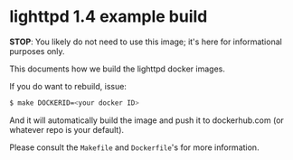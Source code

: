 # lighttpd 1.4 example build

**STOP**: You likely do not need to use this image; it's here for
informational purposes only.


This documents how we build the lighttpd docker images.

If you do want to rebuild, issue:
```bash
$ make DOCKERID=<your docker ID>
```

And it will automatically build the image and push it to dockerhub.com
(or whatever repo is your default).

Please consult the  `Makefile` and `Dockerfile`'s for more information.
